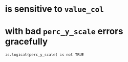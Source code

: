 # is sensitive to `value_col`

    

# with bad `perc_y_scale` errors gracefully

    is.logical(perc_y_scale) is not TRUE

